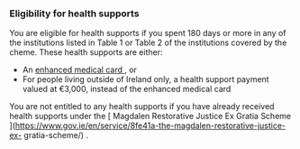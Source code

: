 ###  Eligibility for health supports

You are eligible for health supports if you spent 180 days or more in any of
the institutions listed in Table 1 or Table 2 of the institutions covered by
the cheme. These health supports are either:

  * An [ enhanced medical card ](https://www.gov.ie/en/publication/bed53-mother-and-baby-institutions-payment-scheme-your-questions-answered/#what-are-people-entitled-to-under-the-mother-and-baby-institutions-payment-scheme) , or 
  * For people living outside of Ireland only, a health support payment valued at €3,000, instead of the enhanced medical card 

You are not entitled to any health supports if you have already received
health supports under the [ Magdalen Restorative Justice Ex Gratia Scheme
](https://www.gov.ie/en/service/8fe41a-the-magdalen-restorative-justice-ex-
gratia-scheme/) .
